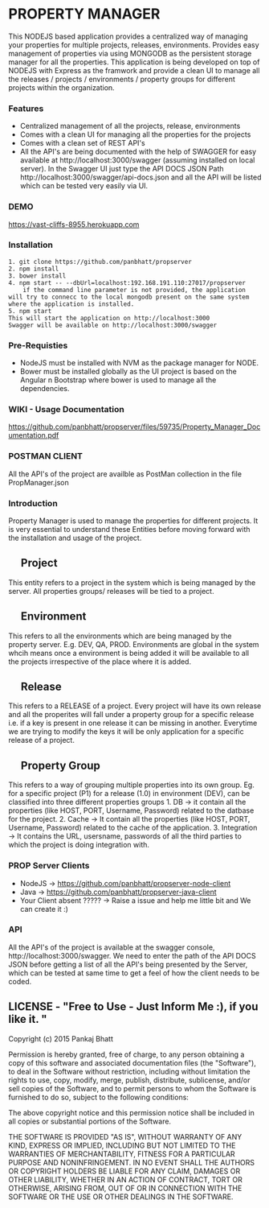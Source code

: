 PROPERTY MANAGER
===============
This NODEJS based application provides a centralized way of managing your properties for multiple projects, releases, environments. Provides easy management of properties via using MONGODB as the persistent storage manager for all the properties. This application is being developed on top of NODEJS with Express as the framwork and provide a clean UI to manage all the releases / projects / environments / property groups for different projects within the organization. 

### Features
* Centralized management of all the projects, release, environments
* Comes with a clean UI for managing all the properties for the projects
* Comes with a clean set of REST API's 
* All the API's are being documented with the help of  SWAGGER for easy available at http://localhost:3000/swagger (assuming installed on local server). In the Swagger UI just type the API DOCS JSON Path http://localhost:3000/swagger/api-docs.json and all the API will be listed which can be tested very easily via UI. 

### DEMO 
 https://vast-cliffs-8955.herokuapp.com 

### Installation
    1. git clone https://github.com/panbhatt/propserver
    2. npm install
    3. bower install 
    4. npm start -- --dbUrl=localhost:192.168.191.110:27017/propserver
        if the command line parameter is not provided, the application will try to connecc to the local mongodb present on the same system where the application is installed. 
    5. npm start
    This will start the application on http://localhost:3000
    Swagger will be available on http://localhost:3000/swagger

### Pre-Requisties
* NodeJS must be installed with NVM as the package manager for NODE.
* Bower must be installed globally as the UI project is based on the Angular n Bootstrap where bower is used to manage all the dependencies.

### WIKI - Usage Documentation
  https://github.com/panbhatt/propserver/files/59735/Property_Manager_Documentation.pdf 
  
### POSTMAN CLIENT 
   All the API's of the project are availble as PostMan collection in the file PropManager.json

### Introduction

Property Manager is used to manage the properties for different projects. It is very essential to understand these Entities before moving forward with the installation and usage of the project. 
## &nbsp;&nbsp;&nbsp;&nbsp;&nbsp;Project
   This entity refers to a project in the system which is being managed by the server. All properties groups/ releases will be tied to a project.  
## &nbsp;&nbsp;&nbsp;&nbsp;&nbsp;Environment
   This refers to all the environments which are being managed by the property server. E.g. DEV, QA, PROD. Environments are global in the system whcih means once a environment is being added it will be available to all the projects irrespective of the place where it is added. 
## &nbsp;&nbsp;&nbsp;&nbsp;&nbsp;Release
   This refers to a RELEASE of a project. Every project will have its own release and all the properites will fall under a property group for a specific release i.e. if a key is present in one release it can be missing in another. Everytime we are trying to modify the keys it will be only application for a specific release of a project.  
## &nbsp;&nbsp;&nbsp;&nbsp;&nbsp;Property Group
  This refers to a way of grouping multiple properties into its own group. Eg. for a specific project (P1) for a release (1.0) in environment (DEV), can be classified into three different properties groups
    1. DB -> it contain all the properties (like HOST, PORT, Username, Password) related to the datbase for the project.
    2. Cache -> It contain all the properties (like HOST, PORT, Username, Password) related to the cache of the application.
    3. Integration -> It contains the URL, usersname, passwords of all the third parties to which the project is doing integration with. 

### PROP Server Clients
* NodeJS ->  https://github.com/panbhatt/propserver-node-client
* Java -> https://github.com/panbhatt/propserver-java-client
* Your Client absent ????? -> Raise a issue and help me little bit and We can create it :) 

### API 
All the API's of the project is available at the swagger console, http://localhost:3000/swagger. We need to enter the path of the API DOCS JSON before getting a list of all the API's being presented by the Server, which can be tested at same time to get a feel of how the client needs to be coded. 

## LICENSE - "Free to Use - Just Inform Me :), if you like it. "


Copyright (c) 2015 Pankaj Bhatt 

Permission is hereby granted, free of charge, to any person
obtaining a copy of this software and associated documentation
files (the "Software"), to deal in the Software without
restriction, including without limitation the rights to use,
copy, modify, merge, publish, distribute, sublicense, and/or sell
copies of the Software, and to permit persons to whom the
Software is furnished to do so, subject to the following
conditions:

The above copyright notice and this permission notice shall be
included in all copies or substantial portions of the Software.

THE SOFTWARE IS PROVIDED "AS IS", WITHOUT WARRANTY OF ANY KIND,
EXPRESS OR IMPLIED, INCLUDING BUT NOT LIMITED TO THE WARRANTIES
OF MERCHANTABILITY, FITNESS FOR A PARTICULAR PURPOSE AND
NONINFRINGEMENT. IN NO EVENT SHALL THE AUTHORS OR COPYRIGHT
HOLDERS BE LIABLE FOR ANY CLAIM, DAMAGES OR OTHER LIABILITY,
WHETHER IN AN ACTION OF CONTRACT, TORT OR OTHERWISE, ARISING
FROM, OUT OF OR IN CONNECTION WITH THE SOFTWARE OR THE USE OR
OTHER DEALINGS IN THE SOFTWARE.
